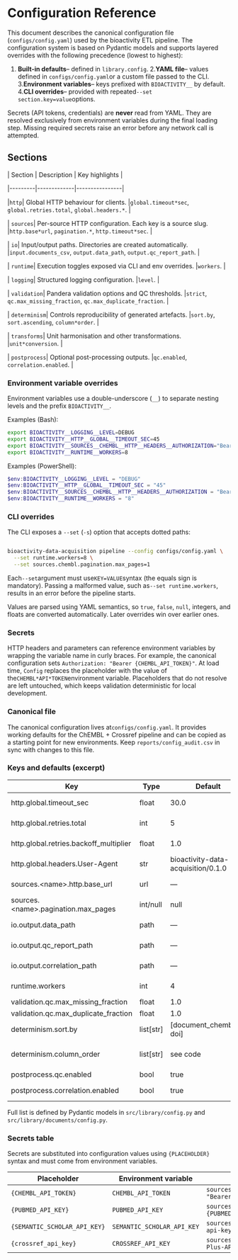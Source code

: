 # Configuration Reference

This document describes the canonical configuration file (`configs/config.yaml`)
used by the
bioactivity ETL pipeline. The configuration system is based on Pydantic models
and supports
layered overrides with the following precedence (lowest to highest):

1. **Built-in defaults**– defined in `library.config`.
2.**YAML file**– values defined in `configs/config.yaml`or a custom file
passed to the CLI.
3.**Environment variables**– keys prefixed with `BIOACTIVITY__` by default.
4.**CLI overrides**– provided with repeated`--set section.key=value`options.

Secrets (API tokens, credentials) are **never** read from YAML. They are
resolved exclusively from
environment variables during the final loading step. Missing required secrets
raise an error before
any network call is attempted.

## Sections

| Section | Description | Key highlights |

|---------|-------------|----------------|

|`http`| Global HTTP behaviour for clients. |`global.timeout*sec`,
`global.retries.total`, `global.headers.*`. |

| `sources`| Per-source HTTP configuration. Each key is a source slug. |`http.base*url`, `pagination.*`, `http.timeout*sec`. |

| `io`| Input/output paths. Directories are created automatically. |`input.documents_csv`, `output.data_path`, `output.qc_report_path`. |

| `runtime`| Execution toggles exposed via CLI and env overrides. |`workers`.
|

| `logging`| Structured logging configuration. |`level`. |

| `validation`| Pandera validation options and QC thresholds. |`strict`,
`qc.max_missing_fraction`, `qc.max_duplicate_fraction`. |

| `determinism`| Controls reproducibility of generated artefacts. |`sort.by`,
`sort.ascending`, `column*order`. |

| `transforms`| Unit harmonisation and other transformations. |`unit*conversion`. |

| `postprocess`| Optional post-processing outputs. |`qc.enabled`,
`correlation.enabled`. |

### Environment variable overrides

Environment variables use a double-underscore (`__`) to separate nesting levels and the prefix `BIOACTIVITY__`.

Examples (Bash):

```bash
export BIOACTIVITY__LOGGING__LEVEL=DEBUG
export BIOACTIVITY__HTTP__GLOBAL__TIMEOUT_SEC=45
export BIOACTIVITY__SOURCES__CHEMBL__HTTP__HEADERS__AUTHORIZATION="Bearer token"
export BIOACTIVITY__RUNTIME__WORKERS=8
```

Examples (PowerShell):

```powershell
$env:BIOACTIVITY__LOGGING__LEVEL = "DEBUG"
$env:BIOACTIVITY__HTTP__GLOBAL__TIMEOUT_SEC = "45"
$env:BIOACTIVITY__SOURCES__CHEMBL__HTTP__HEADERS__AUTHORIZATION = "Bearer token"
$env:BIOACTIVITY__RUNTIME__WORKERS = "8"
```

### CLI overrides

The CLI exposes a `--set` (`-s`) option that accepts dotted paths:

```bash

bioactivity-data-acquisition pipeline --config configs/config.yaml \
  --set runtime.workers=8 \
  --set sources.chembl.pagination.max_pages=1
```

Each`--set`argument must use`KEY=VALUE`syntax (the equals sign is
mandatory). Passing a
malformed value, such as`--set runtime.workers`, results in an error before the
pipeline starts.

Values are parsed using YAML semantics, so `true`, `false`, `null`, integers,
and floats are
converted automatically. Later overrides win over earlier ones.

### Secrets

HTTP headers and parameters can reference environment variables by wrapping the
variable name in
curly braces. For example, the canonical configuration sets
`Authorization: "Bearer {CHEMBL_API_TOKEN}"`. At load time, `Config` replaces
the placeholder with
the value of the`CHEMBL*API*TOKEN`environment variable. Placeholders that do
not resolve are left
untouched, which keeps validation deterministic for local development.

### Canonical file

The canonical configuration lives at`configs/config.yaml`. It provides working
defaults for the
ChEMBL + Crossref pipeline and can be copied as a starting point for new
environments. Keep
`reports/config_audit.csv` in sync with changes to this file.

### Keys and defaults (excerpt)

| Key | Type | Default | Notes |
|---|---|---|---|
| http.global.timeout_sec | float | 30.0 | Global HTTP timeout |
| http.global.retries.total | int | 5 | Total retry attempts |
| http.global.retries.backoff_multiplier | float | 1.0 | Exponential backoff |
| http.global.headers.User-Agent | str | bioactivity-data-acquisition/0.1.0 | Sent to all sources |
| sources.\<name\>.http.base_url | url | — | Per-source base URL |
| sources.\<name\>.pagination.max_pages | int/null | null | Pagination cap |
| io.output.data_path | path | — | Output dataset path |
| io.output.qc_report_path | path | — | QC report path |
| io.output.correlation_path | path | — | Correlation path |
| runtime.workers | int | 4 | Worker threads |
| validation.qc.max_missing_fraction | float | 1.0 | QC threshold |
| validation.qc.max_duplicate_fraction | float | 1.0 | QC threshold |
| determinism.sort.by | list[str] | [document_chembl_id, doi] | Deterministic order |
| determinism.column_order | list[str] | see code | Output columns order |
| postprocess.qc.enabled | bool | true | Generate QC |
| postprocess.correlation.enabled | bool | true | Generate correlation |

Full list is defined by Pydantic models in `src/library/config.py` and `src/library/documents/config.py`.

### Secrets table

Secrets are substituted into configuration values using `{PLACEHOLDER}` syntax and must come from environment variables.

| Placeholder | Environment variable | Example usage |
|---|---|---|
| `{CHEMBL_API_TOKEN}` | `CHEMBL_API_TOKEN` | `sources.chembl.http.headers.Authorization: "Bearer {CHEMBL_API_TOKEN}"` |
| `{PUBMED_API_KEY}` | `PUBMED_API_KEY` | `sources.pubmed.http.headers.api_key: "{PUBMED_API_KEY}"` |
| `{SEMANTIC_SCHOLAR_API_KEY}` | `SEMANTIC_SCHOLAR_API_KEY` | `sources.semantic_scholar.http.headers.x-api-key: "{SEMANTIC_SCHOLAR_API_KEY}"` |
| `{crossref_api_key}` | `CROSSREF_API_KEY` | `sources.crossref.http.headers.Crossref-Plus-API-Token: "{crossref_api_key}"` |
